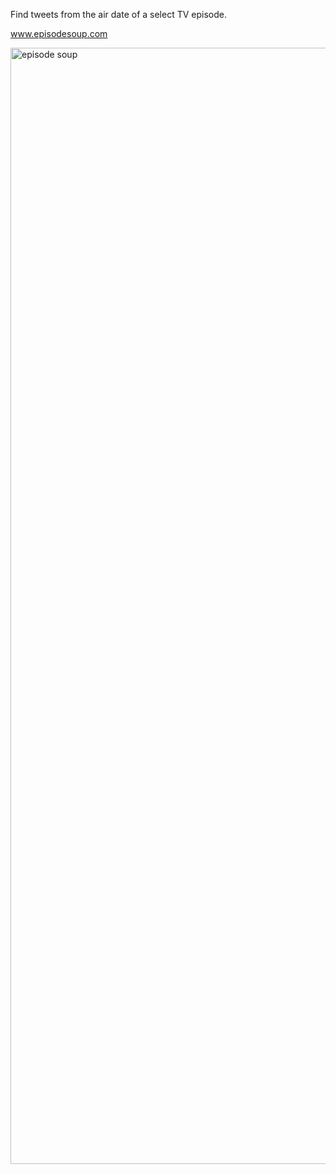 Find tweets from the air date of a select TV episode.

www.episodesoup.com

<img width="1786" alt="episode soup" src="https://user-images.githubusercontent.com/8991130/141177776-2d42587f-e397-4b49-ab12-07f121793a0f.png">
